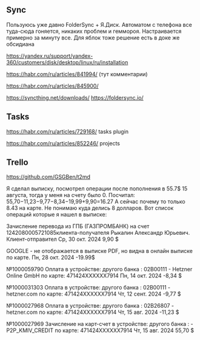 ## Sync

Пользуюсь уже давно FolderSync + Я.Диск. Автоматом с телефона все туда-сюда гоняется, никаких проблем и геммороя. Настраивается примерно за минуту все. Для яблок тоже решение есть в доке же обсидиана

https://yandex.ru/support/yandex-360/customers/disk/desktop/linux/ru/installation

https://habr.com/ru/articles/841994/ (тут комментарии)

https://habr.com/ru/articles/845900/

https://syncthing.net/downloads/
https://foldersync.io/

## Tasks
https://habr.com/ru/articles/729168/ tasks plugin

https://habr.com/ru/articles/852246/ projects

## Trello

https://github.com/GSGBen/t2md

Я сделал выписку, посмотрел операции после пополнения в 55.7$ 15 августа, тогда у меня на счету было 0. Посчитал:
55,70−11,23−9,77−8,34−19,99+9,90=16.27
А сейчас почему то только 8.43 на карте. Не понимаю куда делись 8 долларов.
Вот список операций которые я нашел в выписке:

Зачисление перевода из ГПБ (ГАЗПРОМБАНК) на счет 1242080005721085клиента-получателя Рыкалин Александр Юрьевич. Клиент-отправител
Ср, 30 окт. 2024
9,90 $

GOOGLE - не отображается в выписке PDF, но видна в онлайн  выписке по карте.
Пн, 28 окт. 2024
-19.99$

№1000059790 Оплата в устройстве: другого банка : 02B00111 - Hetzner Online GmbH по карте: 471424XXXXXX7914
Пн, 14 окт. 2024
-8,34 $

№1000031303 Оплата в устройстве: другого банка : 02B00111 - hetzner.com по карте: 471424XXXXXX7914
Чт, 12 сент. 2024
-9,77 $

№1000027968 Оплата в устройстве: другого банка : 02B26807 - hetzner.com по карте: 471424XXXXXX7914
Чт, 15 авг. 2024
-11,23 $

№1000027969 Зачисление на карт-счет в устройстве: другого банка : - P2P_KMIV_CREDIT по карте: 471424XXXXXX7914
Чт, 15 авг. 2024
55,70 $